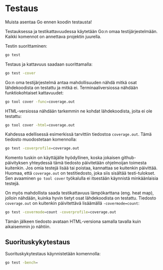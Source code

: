 # Testaus

Muista asentaa Go ennen koodin testausta!

Testauksessa ja testikattavuudessa käytetään Go:n omaa testijärjestelmään. Kaikki komennot on annettava projektin juurella.

Testin suorittaminen:

```sh
go test
```

Testaus ja kattavuus saadaan suorittamalla:

```sh
go test -cover
```

Go:n oma testijärjestelmä antaa mahdollisuuden nähdä mitkä osat lähdekoodista on testattu ja mitkä ei. Terminaaliversiossa nähdään funktiokohtaiset kattavuudet:

```sh
go tool cover -func=coverage.out
```

HTML-versiossa nähdään tarkemmin ne kohdat lähdekoodista, joita ei ole testattu:

```sh
go tool cover -html=coverage.out
```

Kahdessa edellisessä esimerkissä tarvittiin tiedostoa `coverage.out`. Tämä tiedosto muodostetaan komennolla:

```sh
go test -coverprofile=coverage.out
```

Komento tuskin on käyttäjälle hyödyllinen, koska jokaisen github-päivityksen yhteydessä tämä tiedosto päivitetään ohjelmoijan toimesta kuitenkin. Jos omia testejä lisää tai poistaa, kannattaa se kuitenkin päivittää. Huomaa, että `coverage.out` on testitiedosto, joka siis sisältää testi-tulokset. Sen avaaminen `go tool cover` työkalulla ei itsestään käynnistä minkäänlaisia testejä.

On myös mahdollista saada testikattavuus lämpökarttana (eng. heat map), jolloin nähdään, kuinka hyvin tietyt osat lähdekoodista on testattu. Tiedosto `coverage.out` on kuitenkin päivitettävä lisäämällä `-covermode=count`:

```sh
go test -covermode=count -coverprofile=coverage.out
```

Tämän jälkeen tiedosto avataan HTML-versiona samalla tavalla kuin aikaisemmin jo nähtiin.


## Suorituskykytestaus

Suorituskykytestaus käynnistetään komennolla:

```sh
go test -bench=
```
